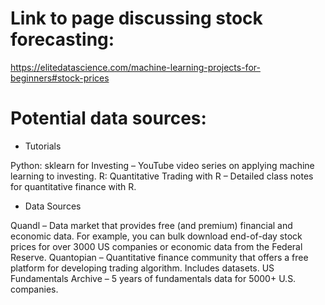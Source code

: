# Link to page discussing stock forecasting:
https://elitedatascience.com/machine-learning-projects-for-beginners#stock-prices 

# Potential data sources:
* Tutorials

Python: sklearn for Investing – YouTube video series on applying machine learning to investing.
R: Quantitative Trading with R – Detailed class notes for quantitative finance with R.

* Data Sources

Quandl – Data market that provides free (and premium) financial and economic data. For example, you can bulk download end-of-day stock prices for over 3000 US companies or economic data from the Federal Reserve.
Quantopian – Quantitative finance community that offers a free platform for developing trading algorithm. Includes datasets.
US Fundamentals Archive – 5 years of fundamentals data for 5000+ U.S. companies.
